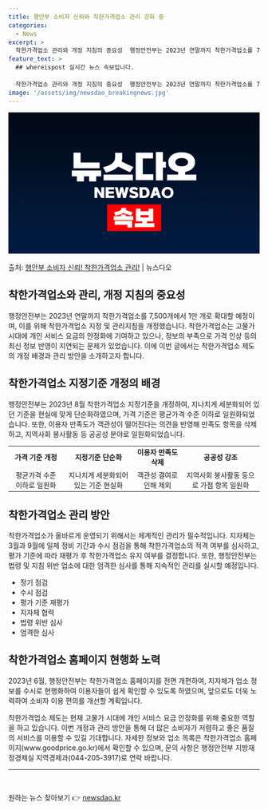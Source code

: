 ```yaml
---
title: 행안부 소비자 신뢰와 착한가격업소 관리 강화 중
categories:
  - News
excerpt: >
  착한가격업소 관리와 개정 지침의 중요성  행정안전부는 2023년 연말까지 착한가격업소를 7,500개에서 1만…
feature_text: >
  ## whereispost 실시간 뉴스 속보입니다.

  착한가격업소 관리와 개정 지침의 중요성  행정안전부는 2023년 연말까지 착한가격업소를 7,500개에서 1만…
image: '/assets/img/newsdao_breakingnews.jpg'
---
```


![뉴스다오 속보](/assets/img/newsdao_breakingnews.jpg)

<p>출처: <a href="https://newsdao.kr/4667" rel="dofollow">행안부 소비자 신뢰! 착한가격업소 관리!</a> | 뉴스다오</p>

<h2>착한가격업소와 관리, 개정 지침의 중요성</h2>
<p data-ke-size="size16">행정안전부는 2023년 연말까지 착한가격업소를 7,500개에서 1만 개로 확대할 예정이며, 이를 위해 착한가격업소 지정 및 관리지침을 개정했습니다. 착한가격업소는 고물가 시대에 개인 서비스 요금의 안정화에 기여하고 있으나, 정보의 부족으로 가격 인상 등의 최신 정보 반영이 지연되는 문제가 있었습니다. 이에 이번 글에서는 착한가격업소 제도의 개정 배경과 관리 방안을 소개하고자 합니다.</p>

<h2>착한가격업소 지정기준 개정의 배경</h2>
<p data-ke-size="size16">행정안전부는 2023년 8월 착한가격업소 지정기준을 개정하여, 지나치게 세분화되어 있던 기준을 현실에 맞게 단순화하였으며, 가격 기준은 평균가격 수준 이하로 일원화되었습니다. 또한, 이용자 만족도가 객관성이 떨어진다는 의견을 반영해 만족도 항목을 삭제하고, 지역사회 봉사활동 등 공공성 분야로 일원화되었습니다.</p>
<table>
  <tr>
    <td style="text-align: center; height: 17px;"><b>가격 기준 개정</b></td>
    <td style="text-align: center; height: 17px;"><b>지정기준 단순화</b></td>
    <td style="text-align: center; height: 17px;"><b>이용자 만족도 삭제</b></td>
    <td style="text-align: center; height: 17px;"><b>공공성 강조</b></td>
  </tr>
  <tr>
    <td style="text-align: center; height: 17px;">평균가격 수준 이하로 일원화</td>
    <td style="text-align: center; height: 17px;">지나치게 세분화되어 있는 기준 현실화</td>
    <td style="text-align: center; height: 17px;">객관성 결여로 인해 제외</td>
    <td style="text-align: center; height: 17px;">지역사회 봉사활동 등으로 가점 항목 일원화</td>
  </tr>
</table>

<h2>착한가격업소 관리 방안</h2>
<p data-ke-size="size16">착한가격업소가 올바르게 운영되기 위해서는 체계적인 관리가 필수적입니다. 지자체는 3월과 9월에 일제 정비 기간과 수시 점검을 통해 착한가격업소의 적격 여부를 심사하고, 평가 기준에 따라 재평가 후 착한가격업소 유지 여부를 결정합니다. 또한, 행정안전부는 법령 및 지침 위반 업소에 대한 엄격한 심사를 통해 지속적인 관리를 실시할 예정입니다.</p>
<ul>
  <li>정기 점검</li>
  <li>수시 점검</li>
  <li>평가 기준 재평가</li>
  <li>지자체 협력</li>
  <li>법령 위반 심사</li>
  <li>엄격한 심사</li>
</ul>

<h2>착한가격업소 홈페이지 현행화 노력</h2>
<p data-ke-size="size16">2023년 6월, 행정안전부는 착한가격업소 홈페이지를 전면 개편하여, 지자체가 업소 정보를 수시로 현행화하여 이용자들이 쉽게 확인할 수 있도록 하였으며, 앞으로도 더욱 노력하여 소비자 이용 편의를 개선할 계획입니다.</p>
<p data-ke-size="size16">착한가격업소 제도는 현재 고물가 시대에 개인 서비스 요금 안정화를 위해 중요한 역할을 하고 있습니다. 이번 개정과 관리 방안을 통해 더 많은 소비자가 저렴하고 좋은 품질의 서비스를 이용할 수 있길 기대합니다. 자세한 정보와 업소 목록은 착한가격업소 홈페이지(www.goodprice.go.kr)에서 확인할 수 있으며, 문의 사항은 행정안전부 지방재정경제실 지역경제과(044-205-3917)로 연락 바랍니다.</p>

<hr>
<p data-ke-size="size16">&nbsp;</p> 

원하는 뉴스 찾아보기 👉 <a href="https://newsdao.kr" rel="dofollow">newsdao.kr</a>


